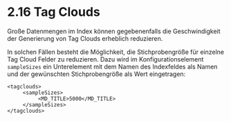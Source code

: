 # 2.16 Tag Clouds

Große Datenmengen im Index können gegebenenfalls die Geschwindigkeit der Generierung von Tag Clouds erheblich reduzieren.

In solchen Fällen besteht die Möglichkeit, die Stichprobengröße für einzelne Tag Cloud Felder zu reduzieren. Dazu wird im Konfigurationselement `sampleSizes` ein Unterelement mit dem Namen des Indexfeldes als Namen und der gewünschten Stichprobengröße als Wert eingetragen:

```markup
<tagclouds>
     <sampleSizes>
          <MD_TITLE>5000</MD_TITLE>
     </sampleSizes>
</tagclouds>
```

